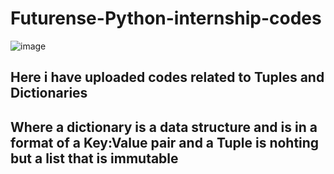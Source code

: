 # Futurense-Python-internship-codes
![image](https://github.com/Akansha-S1/Futurense-Python-internship-codes/assets/115874218/b86ca315-8214-4a53-b669-cd267455846d)



## Here i have uploaded codes related to Tuples and Dictionaries
## Where a dictionary is a data structure and is in a format of a Key:Value pair and a Tuple is nohting but a list that is immutable
